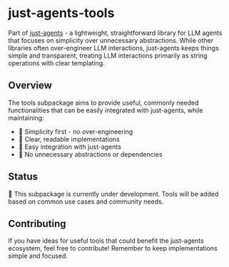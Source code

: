 # just-agents-tools

Part of [just-agents](https://github.com/longevity-genie/just-agents) - a lightweight, straightforward library for LLM agents that focuses on simplicity over unnecessary abstractions. While other libraries often over-engineer LLM interactions, just-agents keeps things simple and transparent, treating LLM interactions primarily as string operations with clear templating.

## Overview

The tools subpackage aims to provide useful, commonly needed functionalities that can be easily integrated with just-agents, while maintaining:
- 🎯 Simplicity first - no over-engineering
- 📝 Clear, readable implementations
- 🔧 Easy integration with just-agents
- 🚫 No unnecessary abstractions or dependencies

## Status

🚧 This subpackage is currently under development. Tools will be added based on common use cases and community needs.

## Contributing

If you have ideas for useful tools that could benefit the just-agents ecosystem, feel free to contribute! Remember to keep implementations simple and focused.
